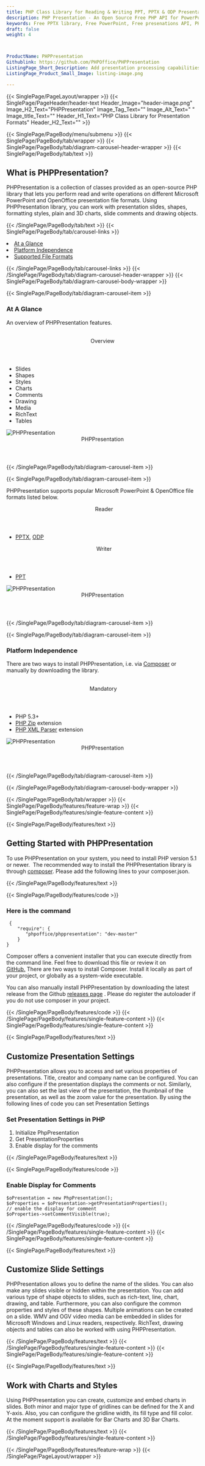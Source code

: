 ```yaml
---
title: PHP Class Library for Reading & Writing PPT, PPTX & ODP Presentations
description: PHP Presentation - An Open Source Free PHP API for PowerPoint PPT, PPTX & ODP Presentations. Work with slides, shapes, plain & 3D charts via PHP library.
keywords: Free PPTX library, Free PowerPoint, Free presenations API, PHP PowerPoint API, PHP PPT, PHP PPTX, PHP ODP API, PHP PPTX library, PHP PowerPoint API, create PPT Presentations, add slide in PPT, modify PowerPoint PPT, add slide to Presentations, add chart to PPTX, add shape to PPTX, 
draft: false
weight: 4



ProductName: PHPPresentation
Githublink: https://github.com/PHPOffice/PHPPresentation
ListingPage_Short_Description: Add presentation processing capabilities such as creation, editing, formatting, conversion & much more into your PHP applications.
ListingPage_Product_Small_Image: listing-image.png 

---
```


{{< SinglePage/PageLayout/wrapper >}}
{{< SinglePage/PageHeader/header-text
Header_Image="header-image.png"
Image_H2_Text="PHPPresentation"
Image_Tag_Text=""
Image_Alt_Text=" "
Image_title_Text=""
Header_H1_Text="PHP Class Library for Presentation Formats"
Header_H2_Text="" >}}

{{< SinglePage/PageBody/menu/submenu >}}
{{< SinglePage/PageBody/tab/wrapper >}}
{{< SinglePage/PageBody/tab/diagram-carousel-header-wrapper >}}
{{< SinglePage/PageBody/tab/text >}}



<h2 class="h2title">What is PHPPresentation?</h2>
<p>PHPPresentation is a collection of classes provided as an open-source PHP library that lets you perform read and write operations on different Microsoft PowerPoint and OpenOffice presentation file formats. Using PHPPresentation library, you can work with presentation slides, shapes, formatting styles, plain and 3D charts, slide comments and drawing objects.</p>

{{< /SinglePage/PageBody/tab/text >}}
{{< SinglePage/PageBody/tab/carousel-links >}}

<li data-target="#diagramcarousel" data-slide-to="0"><a href="#">At a Glance</a></li>
<li data-target="#diagramcarousel" data-slide-to="2"><a href="#">Platform Independence</a></li>
<li data-target="#diagramcarousel" data-slide-to="1"><a class="activetab" href="#">Supported File Formats</a></li>


{{< /SinglePage/PageBody/tab/carousel-links >}}
{{< /SinglePage/PageBody/tab/diagram-carousel-header-wrapper >}}
{{< SinglePage/PageBody/tab/diagram-carousel-body-wrapper >}}

{{< SinglePage/PageBody/tab/diagram-carousel-item >}}
<h3>At A Glance</h3>
<p>An overview of PHPPresentation features.</p>
<div class="diagram1 d1-poi">
<div class="d1-row">
<div class="d1-col d1-left"> </div>
<!--/left-->
<div class="d1-col d1-right"><header>Overview</header>
<ul>
<li>Slides</li>
<li>Shapes</li>
<li>Styles</li>
<li>Charts</li>
<li>Comments</li>
<li>Drawing</li>
<li>Media</li>
<li>RichText</li>
<li>Tables</li>
</ul>
</div>
<!--/right--></div>
<!--/row-->
<div class="d1-logo"><img class="bg-lite" src='listing-image.png' alt="PHPPresentation"><header>PHPPresentation</header><footer><small></small></footer></div>
<!--/logo--></div>
<!--/diagram1-->
{{< /SinglePage/PageBody/tab/diagram-carousel-item >}}

{{< SinglePage/PageBody/tab/diagram-carousel-item >}}
<p>PHPPresentation supports popular Microsoft PowerPoint & OpenOffice file formats listed below.</p>
<div class="diagram1 d2  d1-poi">
<div class="d1-row">
<div class="d1-col d1-left"><header><i class="fa fa-arrows-v "> </i> Reader</header>
<ul>
<li><a href="https://docs.fileformat.com/presentation/pptx/">PPTX</a>, <a href="https://docs.fileformat.com/presentation/odp/">ODP</a></li>
</ul>
</div>
<!--/left-->
<div class="d1-col d1-right"><header><i class="fa  fa-long-arrow-down"> </i> Writer</header>
<ul>
<li><a href="https://docs.fileformat.com/presentation/ppt/">PPT</a></li>
</ul>
</div>
<!--/right--></div>
<!--/row-->
<div class="d1-logo"><img class="bg-lite" src='listing-image.png' alt="PHPPresentation"><header>PHPPresentation</header><footer><small></small></footer></div>
<!--/logo--></div>
<!--/diagram2-->
{{< /SinglePage/PageBody/tab/diagram-carousel-item >}}

{{< SinglePage/PageBody/tab/diagram-carousel-item >}}
<h3>Platform Independence</h3>
<p>There are two ways to install PHPPresentation, i.e. via <a href="http://getcomposer.org/">Composer</a> or manually by downloading the library.</p>
<div class="diagram1 d1-poi">
<div class="d1-row">
<div class="d1-col d1-left"> </div>
<!--/left-->
<div class="d1-col d1-right"><header><i class="fa fa-cubes"> </i>Mandatory</header>
<ul>
<li>PHP 5.3+</li>
<li><a href="http://php.net/manual/en/book.zip.php">PHP Zip</a> extension</li>
<li><a href="http://www.php.net/manual/en/xml.installation.php">PHP XML Parser</a> extension</li>
</ul>
</div>
<!--/right--></div>
<!--/row-->
<div class="d1-logo"><img class="bg-lite" src='listing-image.png' alt="PHPPresentation"><header>PHPPresentation</header><footer><small></small></footer></div>
<!--/logo--></div>
<!--/diagram2 -->
{{< /SinglePage/PageBody/tab/diagram-carousel-item >}}

{{< /SinglePage/PageBody/tab/diagram-carousel-body-wrapper >}}

{{< /SinglePage/PageBody/tab/wrapper >}}
{{< SinglePage/PageBody/features/feature-wrap >}}
{{< SinglePage/PageBody/features/single-feature-content >}}

{{< SinglePage/PageBody/features/text >}}
<h2 class="h2title">Getting Started with PHPPresentation</h2>
<p>To use PHPPresentation on your system, you need to install PHP version 5.1 or newer.  The recommended way to install the PHPPresentation library is through <a href="http://getcomposer.org/">composer</a>. Please add the following lines to your composer.json.</p>
{{< /SinglePage/PageBody/features/text >}}

{{< SinglePage/PageBody/features/code >}}
<h3>Here is the command</h3>
<pre><code class="html"> {
    "require": {
       "phpoffice/phppresentation": "dev-master"
    }
}<br></code></pre>


<p>Composer offers a convenient installer that you can execute directly from the command line. Feel free to download this file or review it on <a href="https://github.com/composer/getcomposer.org/blob/master/web/installer">GitHub.</a> There are two ways to install Composer. Install it locally as part of your project, or globally as a system-wide executable.</p>
<p>You can also manually install PHPPresentation by downloading the latest release from the Github <a href="https://github.com/PHPOffice/PHPPresentation/releases">releases page</a> . Please do register the autoloader if you do not use composer in your project.</p>
{{< /SinglePage/PageBody/features/code >}}
{{< /SinglePage/PageBody/features/single-feature-content >}}
{{< SinglePage/PageBody/features/single-feature-content >}}

{{< SinglePage/PageBody/features/text >}}
<h2 class="h2title">Customize Presentation Settings</h2>
<p>PHPPresentation allows you to access and set various properties of presentations. Title, creator and company name can be configured. You can also configure if the presentation displays the comments or not. Similarly, you can also set the last view of the presentation, the thumbnail of the presentation, as well as the zoom value for the presentation. By using the following lines of code you can set Presentation Settings</p>
<h3>Set Presentation Settings in PHP</h3>
<ol>
<li>Initialize PhpPresentation</li>
<li>Get PresentationProperties</li>
<li>Enable display for the comments</li>
</ol>
{{< /SinglePage/PageBody/features/text >}}

{{< SinglePage/PageBody/features/code >}}
<h3>Enable Display for Comments</h3>
<pre><code class="c#">$oPresentation = new PhpPresentation();
$oProperties = $oPresentation-&gt;getPresentationProperties();
// enable the display for comment
$oProperties-&gt;setCommentVisible(true);
</code></pre>


{{< /SinglePage/PageBody/features/code >}}
{{< /SinglePage/PageBody/features/single-feature-content >}}
{{< SinglePage/PageBody/features/single-feature-content >}}

{{< SinglePage/PageBody/features/text >}}
<h2 class="h2title">Customize Slide Settings</h2>
<p>PHPPresentation allows you to define the name of the slides. You can also make any slides visible or hidden within the presentation. You can add various type of shape objects to slides, such as rich-text, line, chart, drawing, and table. Furthermore, you can also configure the common properties and styles of these shapes. Multiple animations can be created on a slide. WMV and OGV video media can be embedded in slides for Microsoft Windows and Linux readers, respectively. RichText, drawing objects and tables can also be worked with using PHPPresentation.</p>

{{< /SinglePage/PageBody/features/text >}}
{{< /SinglePage/PageBody/features/single-feature-content >}}
{{< SinglePage/PageBody/features/single-feature-content >}}

{{< SinglePage/PageBody/features/text >}}
<h2 class="h2title">Work with Charts and Styles</h2>
<p>Using PHPPresentation you can create, customize and embed charts in slides. Both minor and major type of gridlines can be defined for the X and Y-axis. Also, you can configure the gridline width, its fill type and fill color. At the moment support is available for Bar Charts and 3D Bar Charts.</p>


{{< /SinglePage/PageBody/features/text >}}
{{< /SinglePage/PageBody/features/single-feature-content >}}

{{< /SinglePage/PageBody/features/feature-wrap >}}
{{< /SinglePage/PageLayout/wrapper >}}